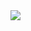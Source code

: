 <img src="https://raw.githubusercontent.com/lramon2001/lramon2001.github.io/master/docs/media/java-tml_page-0001.jpg.jpg"/>
